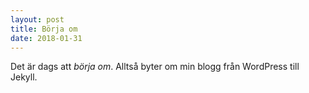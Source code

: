 ```yaml
---
layout: post
title: Börja om
date: 2018-01-31
---
```


Det är dags att *börja om*. Alltså byter om min blogg från WordPress till Jekyll.
